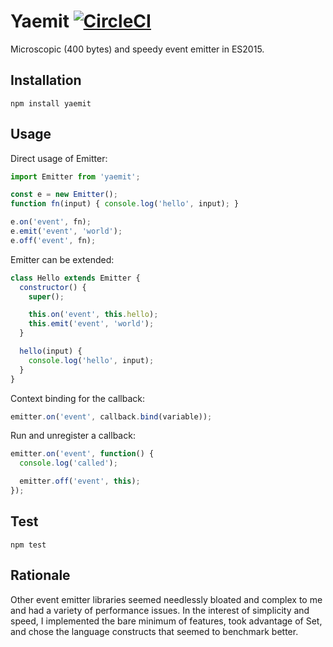 # Yaemit [![CircleCI](https://circleci.com/gh/kroogs/yaemit.svg?style=shield)](https://circleci.com/gh/kroogs/yaemit)

Microscopic (400 bytes) and speedy event emitter in ES2015.

## Installation

  ```shell
  npm install yaemit
  ```

## Usage

  Direct usage of Emitter:
  ```javascript
  import Emitter from 'yaemit';

  const e = new Emitter();
  function fn(input) { console.log('hello', input); }

  e.on('event', fn);
  e.emit('event', 'world');
  e.off('event', fn);
  ```

  Emitter can be extended:
  ```javascript
  class Hello extends Emitter {
    constructor() {
      super();

      this.on('event', this.hello);
      this.emit('event', 'world');
    }

    hello(input) {
      console.log('hello', input);
    }
  }
  ```

  Context binding for the callback:
  ```javascript
  emitter.on('event', callback.bind(variable));
  ```

  Run and unregister a callback:
  ```javascript
  emitter.on('event', function() {
    console.log('called');

    emitter.off('event', this);
  });
  ```

## Test

  ```shell
  npm test
  ```

## Rationale

  Other event emitter libraries seemed needlessly bloated and
  complex to me and had a variety of performance issues. In the
  interest of simplicity and speed, I implemented the bare minimum
  of features, took advantage of Set, and chose the language
  constructs that seemed to benchmark better.
